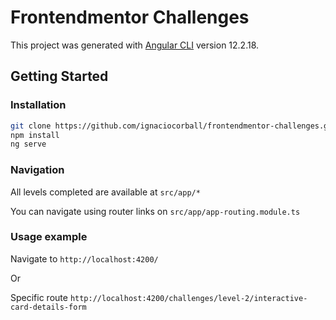 # Frontendmentor Challenges

This project was generated with [Angular CLI](https://github.com/angular/angular-cli) version 12.2.18.

## Getting Started

### Installation

```bash
git clone https://github.com/ignaciocorball/frontendmentor-challenges.git
npm install
ng serve
```

### Navigation

All levels completed are available at `src/app/*`

You can navigate using router links on `src/app/app-routing.module.ts`

### Usage example

Navigate to `http://localhost:4200/`

Or

Specific route `http://localhost:4200/challenges/level-2/interactive-card-details-form`
